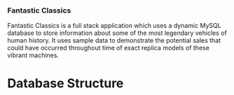 ﻿### Fantastic Classics

Fantastic Classics is a full stack application which uses a dynamic MySQL database to store information about some of the most legendary vehicles of human history. It uses sample data to demonstrate the potential sales that could have occurred throughout time of exact replica models of these vibrant machines. 


# Database Structure

